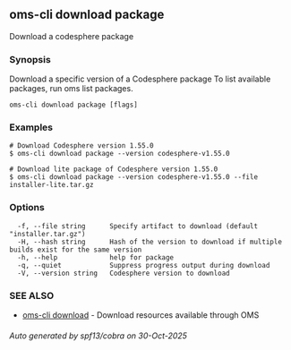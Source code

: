 ## oms-cli download package

Download a codesphere package

### Synopsis

Download a specific version of a Codesphere package
To list available packages, run oms list packages.

```
oms-cli download package [flags]
```

### Examples

```
# Download Codesphere version 1.55.0
$ oms-cli download package --version codesphere-v1.55.0

# Download lite package of Codesphere version 1.55.0
$ oms-cli download package --version codesphere-v1.55.0 --file installer-lite.tar.gz

```

### Options

```
  -f, --file string      Specify artifact to download (default "installer.tar.gz")
  -H, --hash string      Hash of the version to download if multiple builds exist for the same version
  -h, --help             help for package
  -q, --quiet            Suppress progress output during download
  -V, --version string   Codesphere version to download
```

### SEE ALSO

* [oms-cli download](oms-cli_download.md)	 - Download resources available through OMS

###### Auto generated by spf13/cobra on 30-Oct-2025
